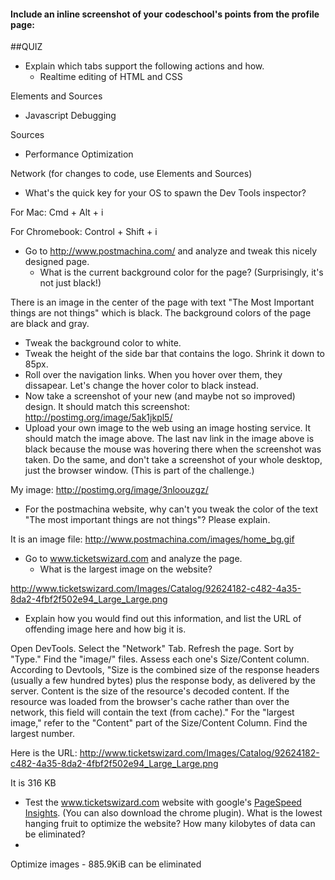 #### Include an inline screenshot of your codeschool's points from the profile page:

<!-- Modify the Markdown to include your answers. Don't delete the questions! -->

##QUIZ
* Explain which tabs support the following actions and how.
  * Realtime editing of HTML and CSS

Elements and Sources

  * Javascript Debugging

Sources

  * Performance Optimization 

Network (for changes to code, use Elements and Sources)

* What's the quick key for your OS to spawn the Dev Tools inspector?

For Mac: Cmd + Alt + i

For Chromebook: Control + Shift + i

* Go to http://www.postmachina.com/ and analyze and tweak this nicely designed page.
  * What is the current background color for the page?  (Surprisingly, it's not just black!)

There is an image in the center of the page with text "The Most Important things are not things" which is black.    The background colors of the page are black and gray.

  * Tweak the background color to white.
  * Tweak the height of the side bar that contains the logo.  Shrink it down to 85px.
  * Roll over the navigation links.  When you hover over them, they dissapear.  Let's change the hover color to black instead.
  * Now take a screenshot of your new (and maybe not so improved) design.  It should match this screenshot: http://postimg.org/image/5ak1jkpl5/
  * Upload your own image to the web using an image hosting service.  It should match the image above. The last nav link in the image above is black because the mouse was hovering there when the screenshot was taken. Do the same, and don't take a screenshot of your whole desktop, just the browser window. (This is part of the challenge.)
  
My image: http://postimg.org/image/3nloouzgz/

* For the postmachina website, why can't you tweak the color of the text "The most important things are not things"?  Please explain.

It is an image file: http://www.postmachina.com/images/home_bg.gif

* Go to www.ticketswizard.com and analyze the page.  
  * What is the largest image on the website? 

http://www.ticketswizard.com/Images/Catalog/92624182-c482-4a35-8da2-4fbf2f502e94_Large_Large.png

  * Explain how you would find out this information, and list the URL of offending image here and how big it is.

Open DevTools.  Select the "Network" Tab.  Refresh the page.  Sort by "Type." Find the "image/" files.  Assess each one's Size/Content column.  According to Devtools, "Size is the combined size of the response headers (usually a few hundred bytes) plus the response body, as delivered by the server. Content is the size of the resource's decoded content. If the resource was loaded from the browser's cache rather than over the network, this field will contain the text (from cache)."  For the "largest image," refer to the "Content" part of the Size/Content Column.  Find the largest number.

Here is the URL:  http://www.ticketswizard.com/Images/Catalog/92624182-c482-4a35-8da2-4fbf2f502e94_Large_Large.png

It is 316 KB

* Test the www.ticketswizard.com website with google's [PageSpeed Insights](http://www.ticketswizard.com/).  (You can also download the chrome plugin).  What is the lowest hanging fruit to optimize the website?  How many kilobytes of data can be eliminated?
* 
Optimize images - 885.9KiB can be eliminated
